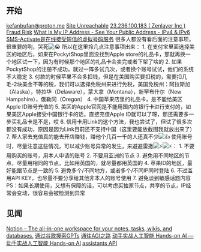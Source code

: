 
## 开始
kefanbufan@proton.me 
[Site Unreachable](https://mail.proton.me/u/0/inbox?welcome=true)
[23.236.100.183 ( Zenlayer Inc ) Fraud Risk](https://scamalytics.com/ip/23.236.100.183)
[What Is My IP Address - See Your Public Address - IPv4 & IPv6](https://whatismyipaddress.com/)
[SMS-Activate是在线接受短信的虚拟号码服务](https://sms-activate.org/cn)
很多人都没有看后面的注意事项，很重要的咧，哭死![😭](https://www.youtube.com/s/gaming/emoji/7ff574f2/emoji_u1f62d.png) 所以在这里拎几点注意事项出来： 1. 在支付宝里面选择美区的地区后，如果在PockytShop里面没找到Apple store的礼品卡，那就再换一个地区试一下，因为有时候那个地区的礼品卡会卖完或者下架了啥的 2. 如果PockytShop的注册不成功，就过一阵多试几次，或者换个账号试试，他们的系统不大稳定 3. 付款的时候苹果不会多扣钱，但是在美国购买要扣税的，需要扣几毛-2块美金不等的税，我们可以选择免税州来进行免税，美国免税州：阿拉斯加（Alaska），特拉华（Delaware），蒙大拿（Montana），新罕布什尔（New Hampshire），俄勒冈（Oregon） 4. 中国苹果店里的礼品卡，是不能给美区Apple ID账号充值的 5. 美区的Apple官网是不能用国内的银行卡进行支付的，如果美区Apple接受中国银行卡的话，直接充值Apple ID就可以了呀，那还需要多一步买礼品卡是不是，哎 6. 信用卡用Link的这个方法，我也尝试了，但试了很多次都没有成功，原因是因为Link目前还不支持中国（这里要能放截图我就放出来了） 7. 帮人家去充值真的能去开店赚钱，赚他个几百一千的人还真不少![👍](https://www.youtube.com/s/gaming/emoji/7ff574f2/emoji_u1f44d.png) 使用账号时，尽量注意这些情况，可以减少账号异常的发生，来避避雷撒![⚡](https://www.youtube.com/s/gaming/emoji/7ff574f2/emoji_u26a1.png)![⚡](https://www.youtube.com/s/gaming/emoji/7ff574f2/emoji_u26a1.png)： 1. 不要用购买的账号，用本人申请的账号 2. 不要用亚洲的节点 3. 避免用不同地区的节点，尽量用相同的节点，比如用英国的，就尽量都用英国的 4. 苹果ID的地区，最好能跟节点是一致的 5. 避免多个/不同地方，或者多个/不同IP同时登陆 6. 不过滥用API KEY，也尽量不要分享给其他非本人的账号使用 7. 避免谈到敏感话题内容 PS：如果长期使用，又想有保障的话，可以考虑买独家节点，共享的节点，IP经常会变动，很容易会被检测到异常

## 见闻
[Notion – The all-in-one workspace for your notes, tasks, wikis, and databases.](https://gorden-sun.notion.site/11-7-AI-0771acd36fbc4874862a08ddfd278d18)
[通过谷歌搜索GPTs](https://www.google.com/search?q=site%3Achat.openai.com%2Fg&oq=site%3Achat.openai.com%2Fg&gs_lcrp=EgZjaHJvbWUyBggAEEUYOTIGCAEQRRg60gEINzE1MmowajeoAgCwAgA&sourceid=chrome&ie=UTF-8)
[通往AGI之路](https://waytoagi.feishu.cn/wiki/ZvMawDHnUik6TIk10HXccVpdnac)
[动手实战人工智能 Hands-on AI — 动手实战人工智能 Hands-on AI](https://ai.huhuhang.com/intro)
[assistants API](https://platform.openai.com/docs/assistants/overview)
